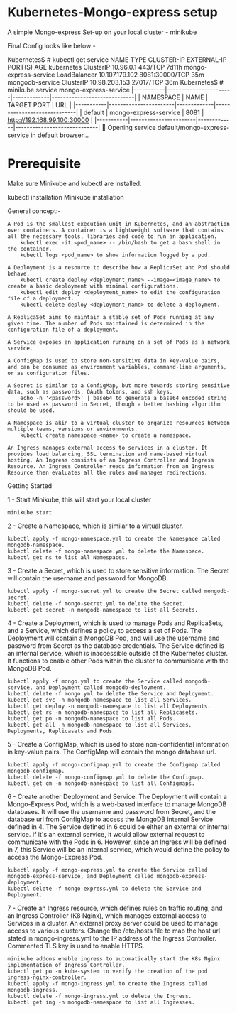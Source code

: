 # Kubernetes-Mongo-express setup
A simple Mongo-express Set-up on your local cluster - minikube

Final Config looks like below -

Kubernetes$ # kubectl get service
NAME                    TYPE           CLUSTER-IP       EXTERNAL-IP   PORT(S)          AGE
kubernetes              ClusterIP      10.96.0.1        <none>        443/TCP          7d11h
mongo-express-service   LoadBalancer   10.107.179.102   <pending>     8081:30000/TCP   35m
mongodb-service         ClusterIP      10.98.203.153    <none>        27017/TCP        36m
Kubernetes$ # minikube service mongo-express-service
|-----------|-----------------------|-------------|-----------------------------|
| NAMESPACE |         NAME          | TARGET PORT |             URL             |
|-----------|-----------------------|-------------|-----------------------------|
| default   | mongo-express-service |        8081 | http://192.168.99.100:30000 |
|-----------|-----------------------|-------------|-----------------------------|
🎉  Opening service default/mongo-express-service in default browser...



# Prerequisite

Make sure Minikube and kubectl are installed.

kubectl installation
Minikube installation

General concept:-

    A Pod is the smallest execution unit in Kubernetes, and an abstraction over containers. A container is a lightweight software that contains all the necessary tools, libraries and code to run an application.
        kubectl exec -it <pod_name> -- /bin/bash to get a bash shell in the container.
        kubectl logs <pod_name> to show information logged by a pod.

    A Deployment is a resource to describe how a ReplicaSet and Pod should behave.
        kubectl create deploy <deployment_name> --image=<image_name> to create a basic deployment with minimal configurations.
        kubectl edit deploy <deployment_name> to edit the configuration file of a deployment.
        kubectl delete deploy <deployment_name> to delete a deployment.

    A ReplicaSet aims to maintain a stable set of Pods running at any given time. The number of Pods maintained is determined in the configuration file of a deployment.

    A Service exposes an application running on a set of Pods as a network service.

    A ConfigMap is used to store non-sensitive data in key-value pairs, and can be consumed as environment variables, command-line arguments, or as configuration files.

    A Secret is similar to a ConfigMap, but more towards storing sensitive data, such as passwords, OAuth tokens, and ssh keys.
        echo -n '<password>' | base64 to generate a base64 encoded string to be used as password in Secret, though a better hashing algorithm should be used.

    A Namespace is akin to a virtual cluster to organize resources between multiple teams, versions or environments.
        kubectl create namespace <name> to create a namespace.

    An Ingress manages external access to services in a cluster. It provides load balancing, SSL termination and name-based virtual hosting. An Ingress consists of an Ingress Controller and Ingress Resource. An Ingress Controller reads information from an Ingress Resource then evaluates all the rules and manages redirections.

Getting Started

1 - Start Minikube, this will start your local cluster

    minikube start 
    

2 - Create a Namespace, which is similar to a virtual cluster.

    kubectl apply -f mongo-namespace.yml to create the Namespace called mongodb-namespace.
    kubectl delete -f mongo-namespace.yml to delete the Namespace.
    kubectl get ns to list all Namespaces.

3 - Create a Secret, which is used to store sensitive information. The Secret will contain the username and password for MongoDB.

    kubectl apply -f mongo-secret.yml to create the Secret called mongodb-secret.
    kubectl delete -f mongo-secret.yml to delete the Secret.
    kubectl get secret -n mongodb-namespace to list all Secrets.

4 - Create a Deployment, which is used to manage Pods and ReplicaSets, and a Service, which defines a policy to access a set of Pods. The Deployment will contain a MongoDB Pod, and will use the username and password from Secret as the database credentials. The Service defined is an internal service, which is inaccessible outside of the Kubernetes cluster. It functions to enable other Pods within the cluster to communicate with the MongoDB Pod.

    kubectl apply -f mongo.yml to create the Service called mongodb-service, and Deployment called mongodb-deployment.
    kubectl delete -f mongo.yml to delete the Service and Deployment.
    kubectl get svc -n mongodb-namespace to list all Services.
    kubectl get deploy -n mongodb-namespace to list all Deployments.
    kubectl get rs -n mongodb-namespace to list all Replicasets.
    kubectl get po -n mongodb-namespace to list all Pods.
    kubectl get all -n mongodb-namespace to list all Services, Deployments, Replicasets and Pods.

5 - Create a ConfigMap, which is used to store non-confidential information in key-value pairs. The ConfigMap will contain the mongo database url.

    kubectl apply -f mongo-configmap.yml to create the Configmap called mongodb-configmap.
    kubectl delete -f mongo-configmap.yml to delete the Configmap.
    kubectl get cm -n mongodb-namespace to list all Configmaps.

6 - Create another Deployment and Service. The Deployment will contain a Mongo-Express Pod, which is a web-based interface to manage MongoDB databases. It will use the username and password from Secret, and the database url from ConfigMap to access the MongoDB internal Service defined in 4. The Service defined in 6 could be either an external or internal service. If it's an external service, it would allow external request to communicate with the Pods in 6. However, since an Ingress will be defined in 7, this Service will be an internal service, which would define the policy to access the Mongo-Express Pod.

    kubectl apply -f mongo-express.yml to create the Service called mongodb-express-service, and Deployment called mongodb-express-deployment.
    kubectl delete -f mongo-express.yml to delete the Service and Deployment.

7 - Create an Ingress resource, which defines rules on traffic routing, and an Ingress Controller (K8 Nginx), which manages external access to Services in a cluster. An external proxy server could be used to manage access to various clusters. Change the /etc/hosts file to map the host url stated in mongo-ingress.yml to the IP address of the Ingress Controller. Commented TLS key is used to enable HTTPS.

    minikube addons enable ingress to automatically start the K8s Nginx implementation of Ingress Controller.
    kubectl get po -n kube-system to verify the creation of the pod ingress-nginx-controller.
    kubectl apply -f mongo-ingress.yml to create the Ingress called mongodb-ingress.
    kubectl delete -f mongo-ingress.yml to delete the Ingress.
    kubectl get ing -n mongodb-namespace to list all Ingresses.
